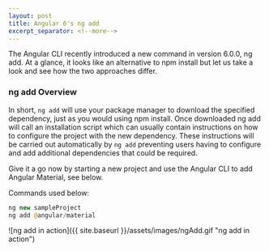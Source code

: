 ```yaml
---
layout: post
title: Angular 6's ng add
excerpt_separator: <!--more-->
---
```


The Angular CLI recently introduced a new command in version 6.0.0, ng add.
At a glance, it looks like an alternative to npm install but let us take a look
and see how the two approaches differ.

<!--more-->

### ng add Overview

In short, ```ng add``` will use your package manager to download the specified dependency, just as you would using npm install. Once downloaded ng add will call an installation script which can usually contain instructions on how to configure the project with the new dependency. These instructions will be carried out automatically by ```ng add``` preventing users having to configure and add additional dependencies that could be required.

Give it a go now by starting a new project and use the Angular CLI to add Angular Material, see below.

Commands used below:
```php
ng new sampleProject
ng add @angular/material
```
![ng add in action]({{ site.baseurl }}/assets/images/ngAdd.gif "ng add in action")
